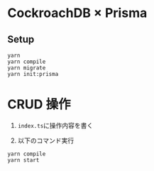 # CockroachDB × Prisma

## Setup

```shell
yarn
yarn compile
yarn migrate
yarn init:prisma
```

# CRUD 操作

1. `index.ts`に操作内容を書く

2. 以下のコマンド実行

```shell
yarn compile
yarn start
```
